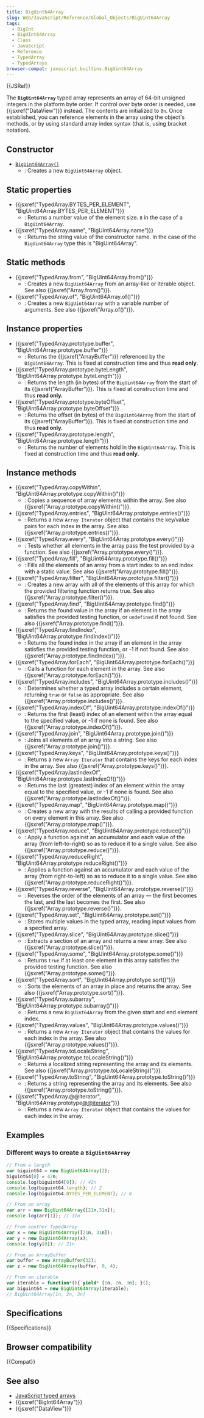 ```yaml
---
title: BigUint64Array
slug: Web/JavaScript/Reference/Global_Objects/BigUint64Array
tags:
  - BigInt
  - BigUInt64Array
  - Class
  - JavaScript
  - Reference
  - TypedArray
  - TypedArrays
browser-compat: javascript.builtins.BigUint64Array
---
```

{{JSRef}}

The **`BigUint64Array`** typed array represents an array of 64-bit unsigned
integers in the platform byte order. If control over byte order is needed, use
{{jsxref("DataView")}} instead. The contents are initialized to `0n`. Once
established, you can reference elements in the array using the object's methods,
or by using standard array index syntax (that is, using bracket notation).

## Constructor

- [`BigUint64Array()`](/en-US/docs/Web/JavaScript/Reference/Global_Objects/BigUint64Array/BigUint64Array)
  - : Creates a new `BigUint64Array` object.

## Static properties

- {{jsxref("TypedArray.BYTES_PER_ELEMENT", "BigUint64Array.BYTES_PER_ELEMENT")}}
  - : Returns a number value of the element size. `8` in the case of a
    `BigUint64Array`.
- {{jsxref("TypedArray.name", "BigUint64Array.name")}}
  - : Returns the string value of the constructor name. In the case of the
    `BigUint64Array` type this is "BigUint64Array".

## Static methods

- {{jsxref("TypedArray.from", "BigUint64Array.from()")}}
  - : Creates a new `BigUint64Array` from an array-like or iterable object. See
    also {{jsxref("Array.from()")}}.
- {{jsxref("TypedArray.of", "BigUint64Array.of()")}}
  - : Creates a new `BigUint64Array` with a variable number of arguments. See
    also {{jsxref("Array.of()")}}.

## Instance properties

- {{jsxref("TypedArray.prototype.buffer", "BigUint64Array.prototype.buffer")}}
  - : Returns the {{jsxref("ArrayBuffer")}} referenced by the
    `BigUint64Array`. This is fixed at construction time and thus **read only**.
- {{jsxref("TypedArray.prototype.byteLength", "BigUint64Array.prototype.byteLength")}}
  - : Returns the length (in bytes) of the `BigUint64Array` from the start of
    its {{jsxref("ArrayBuffer")}}. This is fixed at construction time and
    thus **read only.**
- {{jsxref("TypedArray.prototype.byteOffset", "BigUint64Array.prototype.byteOffset")}}
  - : Returns the offset (in bytes) of the `BigUint64Array` from the start of
    its {{jsxref("ArrayBuffer")}}. This is fixed at construction time and
    thus **read only.**
- {{jsxref("TypedArray.prototype.length", "BigUint64Array.prototype.length")}}
  - : Returns the number of elements hold in the `BigUint64Array`. This is fixed
    at construction time and thus **read only.**

## Instance methods

- {{jsxref("TypedArray.copyWithin", "BigUint64Array.prototype.copyWithin()")}}
  - : Copies a sequence of array elements within the array. See also
    {{jsxref("Array.prototype.copyWithin()")}}.
- {{jsxref("TypedArray.entries", "BigUint64Array.prototype.entries()")}}
  - : Returns a new `Array Iterator` object that contains the key/value pairs
    for each index in the array. See also
    {{jsxref("Array.prototype.entries()")}}.
- {{jsxref("TypedArray.every", "BigUint64Array.prototype.every()")}}
  - : Tests whether all elements in the array pass the test provided by a
    function. See also {{jsxref("Array.prototype.every()")}}.
- {{jsxref("TypedArray.fill", "BigUint64Array.prototype.fill()")}}
  - : Fills all the elements of an array from a start index to an end index with
    a static value. See also {{jsxref("Array.prototype.fill()")}}.
- {{jsxref("TypedArray.filter", "BigUint64Array.prototype.filter()")}}
  - : Creates a new array with all of the elements of this array for which the
    provided filtering function returns true. See also
    {{jsxref("Array.prototype.filter()")}}.
- {{jsxref("TypedArray.find", "BigUint64Array.prototype.find()")}}
  - : Returns the found value in the array if an element in the array satisfies
    the provided testing function, or `undefined` if not found. See also
    {{jsxref("Array.prototype.find()")}}.
- {{jsxref("TypedArray.findIndex", "BigUint64Array.prototype.findIndex()")}}
  - : Returns the found index in the array if an element in the array satisfies
    the provided testing function, or -1 if not found. See also
    {{jsxref("Array.prototype.findIndex()")}}.
- {{jsxref("TypedArray.forEach", "BigUint64Array.prototype.forEach()")}}
  - : Calls a function for each element in the array. See also
    {{jsxref("Array.prototype.forEach()")}}.
- {{jsxref("TypedArray.includes", "BigUint64Array.prototype.includes()")}}
  - : Determines whether a typed array includes a certain element, returning
    `true` or `false` as appropriate. See also
    {{jsxref("Array.prototype.includes()")}}.
- {{jsxref("TypedArray.indexOf", "BigUint64Array.prototype.indexOf()")}}
  - : Returns the first (least) index of an element within the array equal to
    the specified value, or -1 if none is found. See also
    {{jsxref("Array.prototype.indexOf()")}}.
- {{jsxref("TypedArray.join", "BigUint64Array.prototype.join()")}}
  - : Joins all elements of an array into a string. See also
    {{jsxref("Array.prototype.join()")}}.
- {{jsxref("TypedArray.keys", "BigUint64Array.prototype.keys()")}}
  - : Returns a new `Array Iterator` that contains the keys for each index in
    the array. See also {{jsxref("Array.prototype.keys()")}}.
- {{jsxref("TypedArray.lastIndexOf", "BigUint64Array.prototype.lastIndexOf()")}}
  - : Returns the last (greatest) index of an element within the array equal to
    the specified value, or -1 if none is found. See also
    {{jsxref("Array.prototype.lastIndexOf()")}}.
- {{jsxref("TypedArray.map", "BigUint64Array.prototype.map()")}}
  - : Creates a new array with the results of calling a provided function on
    every element in this array. See also
    {{jsxref("Array.prototype.map()")}}.
- {{jsxref("TypedArray.reduce", "BigUint64Array.prototype.reduce()")}}
  - : Apply a function against an accumulator and each value of the array (from
    left-to-right) so as to reduce it to a single value. See also
    {{jsxref("Array.prototype.reduce()")}}.
- {{jsxref("TypedArray.reduceRight", "BigUint64Array.prototype.reduceRight()")}}
  - : Applies a function against an accumulator and each value of the array
    (from right-to-left) so as to reduce it to a single value. See also
    {{jsxref("Array.prototype.reduceRight()")}}.
- {{jsxref("TypedArray.reverse", "BigUint64Array.prototype.reverse()")}}
  - : Reverses the order of the elements of an array — the first becomes the
    last, and the last becomes the first. See also
    {{jsxref("Array.prototype.reverse()")}}.
- {{jsxref("TypedArray.set", "BigUint64Array.prototype.set()")}}
  - : Stores multiple values in the typed array, reading input values from a
    specified array.
- {{jsxref("TypedArray.slice", "BigUint64Array.prototype.slice()")}}
  - : Extracts a section of an array and returns a new array. See also
    {{jsxref("Array.prototype.slice()")}}.
- {{jsxref("TypedArray.some", "BigUint64Array.prototype.some()")}}
  - : Returns `true` if at least one element in this array satisfies the
    provided testing function. See also
    {{jsxref("Array.prototype.some()")}}.
- {{jsxref("TypedArray.sort", "BigUint64Array.prototype.sort()")}}
  - : Sorts the elements of an array in place and returns the array. See also
    {{jsxref("Array.prototype.sort()")}}.
- {{jsxref("TypedArray.subarray", "BigUint64Array.prototype.subarray()")}}
  - : Returns a new `BigUint64Array` from the given start and end element index.
- {{jsxref("TypedArray.values", "BigUint64Array.prototype.values()")}}
  - : Returns a new `Array Iterator` object that contains the values for each
    index in the array. See also
    {{jsxref("Array.prototype.values()")}}.
- {{jsxref("TypedArray.toLocaleString", "BigUint64Array.prototype.toLocaleString()")}}
  - : Returns a localized string representing the array and its elements. See
    also {{jsxref("Array.prototype.toLocaleString()")}}.
- {{jsxref("TypedArray.toString", "BigUint64Array.prototype.toString()")}}
  - : Returns a string representing the array and its elements. See also
    {{jsxref("Array.prototype.toString()")}}.
- {{jsxref("TypedArray.@@iterator", "BigUint64Array.prototype[@@iterator]()")}}
  - : Returns a new `Array Iterator` object that contains the values for each
    index in the array.

## Examples

### Different ways to create a `BigUint64Array`

```js
// From a length
var biguint64 = new BigUint64Array(2);
biguint64[0] = 42n;
console.log(biguint64[0]); // 42n
console.log(biguint64.length); // 2
console.log(biguint64.BYTES_PER_ELEMENT); // 8

// From an array
var arr = new BigUint64Array([21n,31n]);
console.log(arr[1]); // 31n

// From another TypedArray
var x = new BigUint64Array([21n, 31n]);
var y = new BigUint64Array(x);
console.log(y[0]); // 21n

// From an ArrayBuffer
var buffer = new ArrayBuffer(32);
var z = new BigUint64Array(buffer, 0, 4);

// From an iterable
var iterable = function*(){ yield* [1n, 2n, 3n]; }();
var biguint64 = new BigUint64Array(iterable);
// BigUint64Array[1n, 2n, 3n]
```

## Specifications

{{Specifications}}

## Browser compatibility

{{Compat}}

## See also

- [JavaScript typed arrays](/en-US/docs/Web/JavaScript/Typed_arrays)
- {{jsxref("BigInt64Array")}}
- {{jsxref("DataView")}}
